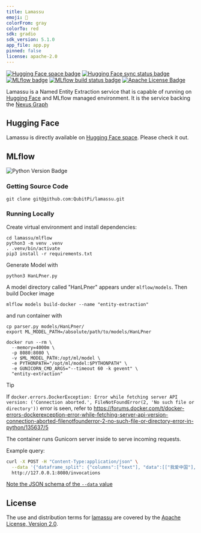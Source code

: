 ```yaml
---
title: Lamassu
emoji: 🤗
colorFrom: gray
colorTo: red
sdk: gradio
sdk_version: 5.1.0
app_file: app.py
pinned: false
license: apache-2.0
---
```


[![Hugging Face space badge]][Hugging Face space URL]
[![Hugging Face sync status badge]][Hugging Face sync status URL]
[![MLflow badge]][MLflow URL]
[![MLflow build status badge]][MLflow build status URL]
[![Apache License Badge]][Apache License, Version 2.0]

Lamassu is a Named Entity Extraction service that is capable of running on [Hugging Face][Hugging Face space URL] and
MLflow managed environment. It is the service backing the [Nexus Graph](https://www.nexusgraph.com/)

Hugging Face
------------

Lamassu is directly available on [Hugging Face space][Hugging Face space URL]. Please check it out.

MLflow
------

![Python Version Badge]

### Getting Source Code

```console
git clone git@github.com:QubitPi/lamassu.git
```

### Running Locally

Create virtual environment and install dependencies:

```console
cd lamassu/mlflow
python3 -m venv .venv
. .venv/bin/activate
pip3 install -r requirements.txt
```

Generate Model with

```console
python3 HanLPner.py
```

A model directory called "HanLPner" appears under `mlflow/models`. Then build Docker image

```console
mlflow models build-docker --name "entity-extraction"
```

and run container with

```console
cp parser.py models/HanLPner/
export ML_MODEL_PATH=/absolute/path/to/models/HanLPner

docker run --rm \
  --memory=4000m \
  -p 8080:8080 \
  -v $ML_MODEL_PATH:/opt/ml/model \
  -e PYTHONPATH="/opt/ml/model:$PYTHONPATH" \
  -e GUNICORN_CMD_ARGS="--timeout 60 -k gevent" \
  "entity-extraction"
```

> [!TIP]
> If `docker.errors.DockerException: Error while fetching server API version: ('Connection aborted.', FileNotFoundError(2, 'No such file or directory'))`
> error is seen, refer to
> https://forums.docker.com/t/docker-errors-dockerexception-error-while-fetching-server-api-version-connection-aborted-filenotfounderror-2-no-such-file-or-directory-error-in-python/135637/5

The container runs Gunicorn server inside to serve incoming requests.

Example query:

```bash
curl -X POST -H "Content-Type:application/json" \
  --data '{"dataframe_split": {"columns":["text"], "data":[["我爱中国"], ["世界会变、科技会变，但「派昂」不会变，它不会向任何人低头，不会向任何困难低头，甚至不会向「时代」低头。「派昂」，永远引领对科技的热爱。只有那些不向梦想道路上的阻挠认输的人，才配得上与我们一起追逐梦想"]]}}' \
  http://127.0.0.1:8080/invocations
```

[Note the JSON schema of the `--data` value](https://stackoverflow.com/a/75104855)

License
-------

The use and distribution terms for [lamassu]() are covered by the [Apache License, Version 2.0].

[Apache License Badge]: https://img.shields.io/badge/Apache%202.0-F25910.svg?style=for-the-badge&logo=Apache&logoColor=white
[Apache License, Version 2.0]: https://www.apache.org/licenses/LICENSE-2.0

[Hugging Face space badge]: https://img.shields.io/badge/Hugging%20Face%20Space-lamassu-FFD21E?style=for-the-badge&logo=huggingface&logoColor=white
[Hugging Face space URL]: https://huggingface.co/spaces/QubitPi/lamassu

[Hugging Face sync status badge]: https://img.shields.io/github/actions/workflow/status/QubitPi/lamassu/ci-cd.yaml?branch=master&style=for-the-badge&logo=github&logoColor=white&label=Hugging%20Face%20Sync%20Up
[Hugging Face sync status URL]: https://github.com/QubitPi/lamassu/actions/workflows/ci-cd.yaml

[MLflow badge]: https://img.shields.io/badge/MLflow%20Supported-0194E2?style=for-the-badge&logo=mlflow&logoColor=white
[MLflow URL]: https://mlflow.qubitpi.org/
[MLflow build status badge]: https://img.shields.io/github/actions/workflow/status/QubitPi/lamassu/ci-cd.yaml?branch=master&style=for-the-badge&logo=github&logoColor=white&label=MLflow%20Build
[MLflow build status URL]: https://github.com/QubitPi/lamassu/actions/workflows/ci-cd.yaml

[Python Version Badge]: https://img.shields.io/badge/Python-3.10-brightgreen?style=for-the-badge&logo=python&logoColor=white
